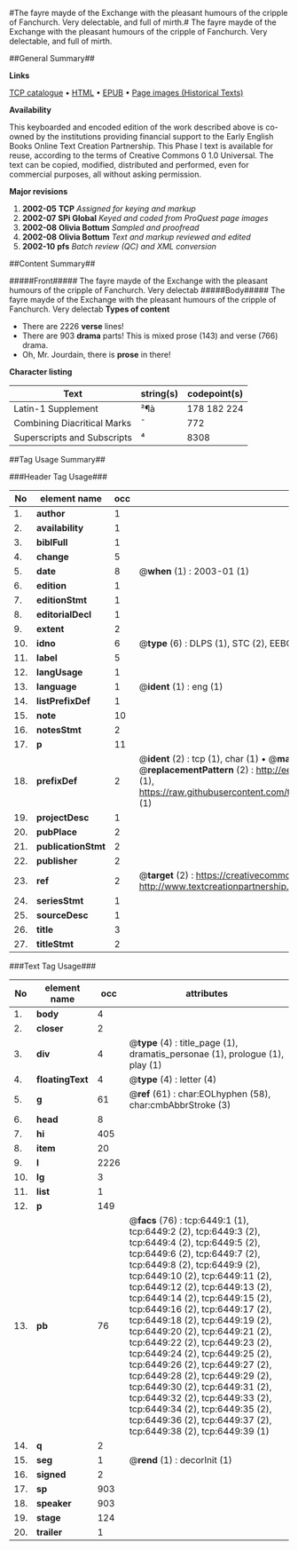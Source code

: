#The fayre mayde of the Exchange with the pleasant humours of the cripple of Fanchurch. Very delectable, and full of mirth.#
The fayre mayde of the Exchange with the pleasant humours of the cripple of Fanchurch. Very delectable, and full of mirth.

##General Summary##

**Links**

[TCP catalogue](http://www.ota.ox.ac.uk/tcp/)  • 
[HTML](http://tei.it.ox.ac.uk/tcp/Texts-HTML/free/A03/A03197.html)  • 
[EPUB](http://tei.it.ox.ac.uk/tcp/Texts-EPUB/free/A03/A03197.epub) • 
[Page images (Historical Texts)](https://data.historicaltexts.jisc.ac.uk/view?pubId=eebo-99841835e&pageId=eebo-99841835e-6449-1)

**Availability**

This keyboarded and encoded edition of the
	       work described above is co-owned by the institutions
	       providing financial support to the Early English Books
	       Online Text Creation Partnership. This Phase I text is
	       available for reuse, according to the terms of Creative
	       Commons 0 1.0 Universal. The text can be copied,
	       modified, distributed and performed, even for
	       commercial purposes, all without asking permission.

**Major revisions**

1. __2002-05__ __TCP__ *Assigned for keying and markup*
1. __2002-07__ __SPi Global__ *Keyed and coded from ProQuest page images*
1. __2002-08__ __Olivia Bottum__ *Sampled and proofread*
1. __2002-08__ __Olivia Bottum__ *Text and markup reviewed and edited*
1. __2002-10__ __pfs__ *Batch review (QC) and XML conversion*

##Content Summary##

#####Front#####
The fayre mayde of the Exchange with the pleasant humours of the cripple of Fanchurch. Very delectab
#####Body#####
The fayre mayde of the Exchange with the pleasant humours of the cripple of Fanchurch. Very delectab
**Types of content**

  * There are 2226 **verse** lines!
  * There are 903 **drama** parts! This is mixed prose (143) and verse (766) drama.
  * Oh, Mr. Jourdain, there is **prose** in there!

**Character listing**


|Text|string(s)|codepoint(s)|
|---|---|---|
|Latin-1 Supplement|²¶à|178 182 224|
|Combining             Diacritical Marks|̄|772|
|Superscripts             and Subscripts|⁴|8308|

##Tag Usage Summary##

###Header Tag Usage###

|No|element name|occ|attributes|
|---|---|---|---|
|1.|__author__|1||
|2.|__availability__|1||
|3.|__biblFull__|1||
|4.|__change__|5||
|5.|__date__|8| @__when__ (1) : 2003-01 (1)|
|6.|__edition__|1||
|7.|__editionStmt__|1||
|8.|__editorialDecl__|1||
|9.|__extent__|2||
|10.|__idno__|6| @__type__ (6) : DLPS (1), STC (2), EEBO-CITATION (1), PROQUEST (1), VID (1)|
|11.|__label__|5||
|12.|__langUsage__|1||
|13.|__language__|1| @__ident__ (1) : eng (1)|
|14.|__listPrefixDef__|1||
|15.|__note__|10||
|16.|__notesStmt__|2||
|17.|__p__|11||
|18.|__prefixDef__|2| @__ident__ (2) : tcp (1), char (1)  •  @__matchPattern__ (2) : ([0-9\-]+):([0-9IVX]+) (1), (.+) (1)  •  @__replacementPattern__ (2) : http://eebo.chadwyck.com/downloadtiff?vid=$1&page=$2 (1), https://raw.githubusercontent.com/textcreationpartnership/Texts/master/tcpchars.xml#$1 (1)|
|19.|__projectDesc__|1||
|20.|__pubPlace__|2||
|21.|__publicationStmt__|2||
|22.|__publisher__|2||
|23.|__ref__|2| @__target__ (2) : https://creativecommons.org/publicdomain/zero/1.0/ (1), http://www.textcreationpartnership.org/docs/. (1)|
|24.|__seriesStmt__|1||
|25.|__sourceDesc__|1||
|26.|__title__|3||
|27.|__titleStmt__|2||


###Text Tag Usage###

|No|element name|occ|attributes|
|---|---|---|---|
|1.|__body__|4||
|2.|__closer__|2||
|3.|__div__|4| @__type__ (4) : title_page (1), dramatis_personae (1), prologue (1), play (1)|
|4.|__floatingText__|4| @__type__ (4) : letter (4)|
|5.|__g__|61| @__ref__ (61) : char:EOLhyphen (58), char:cmbAbbrStroke (3)|
|6.|__head__|8||
|7.|__hi__|405||
|8.|__item__|20||
|9.|__l__|2226||
|10.|__lg__|3||
|11.|__list__|1||
|12.|__p__|149||
|13.|__pb__|76| @__facs__ (76) : tcp:6449:1 (1), tcp:6449:2 (2), tcp:6449:3 (2), tcp:6449:4 (2), tcp:6449:5 (2), tcp:6449:6 (2), tcp:6449:7 (2), tcp:6449:8 (2), tcp:6449:9 (2), tcp:6449:10 (2), tcp:6449:11 (2), tcp:6449:12 (2), tcp:6449:13 (2), tcp:6449:14 (2), tcp:6449:15 (2), tcp:6449:16 (2), tcp:6449:17 (2), tcp:6449:18 (2), tcp:6449:19 (2), tcp:6449:20 (2), tcp:6449:21 (2), tcp:6449:22 (2), tcp:6449:23 (2), tcp:6449:24 (2), tcp:6449:25 (2), tcp:6449:26 (2), tcp:6449:27 (2), tcp:6449:28 (2), tcp:6449:29 (2), tcp:6449:30 (2), tcp:6449:31 (2), tcp:6449:32 (2), tcp:6449:33 (2), tcp:6449:34 (2), tcp:6449:35 (2), tcp:6449:36 (2), tcp:6449:37 (2), tcp:6449:38 (2), tcp:6449:39 (1)|
|14.|__q__|2||
|15.|__seg__|1| @__rend__ (1) : decorInit (1)|
|16.|__signed__|2||
|17.|__sp__|903||
|18.|__speaker__|903||
|19.|__stage__|124||
|20.|__trailer__|1||
